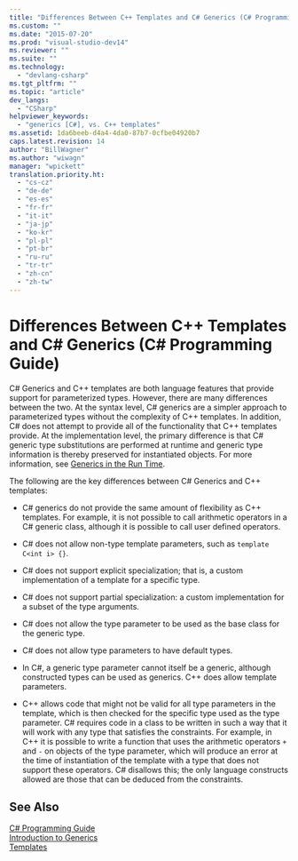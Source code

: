 ```yaml
---
title: "Differences Between C++ Templates and C# Generics (C# Programming Guide) | Microsoft Docs"
ms.custom: ""
ms.date: "2015-07-20"
ms.prod: "visual-studio-dev14"
ms.reviewer: ""
ms.suite: ""
ms.technology: 
  - "devlang-csharp"
ms.tgt_pltfrm: ""
ms.topic: "article"
dev_langs: 
  - "CSharp"
helpviewer_keywords: 
  - "generics [C#], vs. C++ templates"
ms.assetid: 1da6beeb-d4a4-4da0-87b7-0cfbe04920b7
caps.latest.revision: 14
author: "BillWagner"
ms.author: "wiwagn"
manager: "wpickett"
translation.priority.ht: 
  - "cs-cz"
  - "de-de"
  - "es-es"
  - "fr-fr"
  - "it-it"
  - "ja-jp"
  - "ko-kr"
  - "pl-pl"
  - "pt-br"
  - "ru-ru"
  - "tr-tr"
  - "zh-cn"
  - "zh-tw"
---
```

# Differences Between C++ Templates and C# Generics (C# Programming Guide)
C# Generics and C++ templates are both language features that provide support for parameterized types. However, there are many differences between the two. At the syntax level, C# generics are a simpler approach to parameterized types without the complexity of C++ templates. In addition, C# does not attempt to provide all of the functionality that C++ templates provide. At the implementation level, the primary difference is that C# generic type substitutions are performed at runtime and generic type information is thereby preserved for instantiated objects. For more information, see [Generics in the Run Time](../../../csharp/programming-guide/generics/generics-in-the-run-time.md).  
  
 The following are the key differences between C# Generics and C++ templates:  
  
-   C# generics do not provide the same amount of flexibility as C++ templates. For example, it is not possible to call arithmetic operators in a C# generic class, although it is possible to call user defined operators.  
  
-   C# does not allow non-type template parameters, such as `template C<int i> {}`.  
  
-   C# does not support explicit specialization; that is, a custom implementation of a template for a specific type.  
  
-   C# does not support partial specialization: a custom implementation for a subset of the type arguments.  
  
-   C# does not allow the type parameter to be used as the base class for the generic type.  
  
-   C# does not allow type parameters to have default types.  
  
-   In C#, a generic type parameter cannot itself be a generic, although constructed types can be used as generics. C++ does allow template parameters.  
  
-   C++ allows code that might not be valid for all type parameters in the template, which is then checked for the specific type used as the type parameter. C# requires code in a class to be written in such a way that it will work with any type that satisfies the constraints. For example, in C++ it is possible to write a function that uses the arithmetic operators `+` and `-` on objects of the type parameter, which will produce an error at the time of instantiation of the template with a type that does not support these operators. C# disallows this; the only language constructs allowed are those that can be deduced from the constraints.  
  
## See Also  
 [C# Programming Guide](../../../csharp/programming-guide/index.md)   
 [Introduction to Generics](../../../csharp/programming-guide/generics/introduction-to-generics.md)   
 [Templates](/cpp/cpp/templates-cpp)